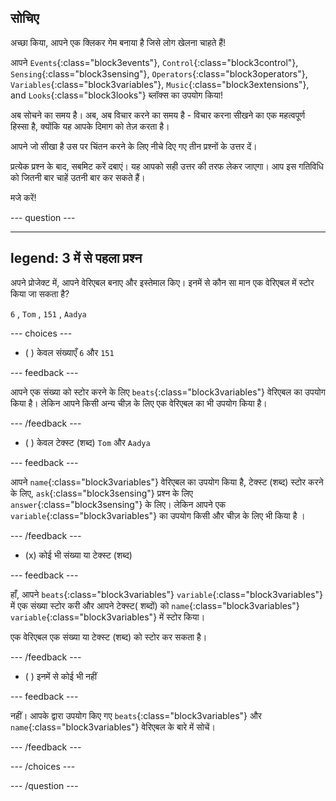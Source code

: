 ## सोचिए

अच्छा किया, आपने एक क्लिकर गेम बनाया है जिसे लोग खेलना चाहते हैं!

आपने `Events`{:class="block3events"}, `Control`{:class="block3control"}, `Sensing`{:class="block3sensing"}, `Operators`{:class="block3operators"}, `Variables`{:class="block3variables"}, `Music`{:class="block3extensions"}, and `Looks`{:class="block3looks"} ब्लॉक्स का उपयोग किया!

अब सोचने का समय है। अब, अब विचार करने का समय है - विचार करना सीखने का एक महत्वपूर्ण हिस्सा है, क्योंकि यह आपके दिमाग को तेज़ करता है।

आपने जो सीखा है उस पर चिंतन करने के लिए नीचे दिए गए तीन प्रश्नों के उत्तर दें।

प्रत्येक प्रश्न के बाद, सबमिट करें दबाएं। यह आपको सही उत्तर की तरफ लेकर जाएगा। आप इस गतिविधि को जितनी बार चाहें उतनी बार कर सकते हैं।

मजे करें!

--- question ---

---
legend: 3 में से पहला प्रश्न
---

अपने प्रोजेक्ट में, आपने वेरिएबल बनाए और इस्तेमाल किए। इनमें से कौन सा मान एक वेरिएबल में स्टोर किया जा सकता है?

`6` , `Tom` , `151` , `Aadya`

--- choices ---

- ( ) केवल संख्याएँ `6` और `151`

 --- feedback ---

 आपने एक संख्या को स्टोर करने के लिए `beats`{:class="block3variables"} वेरिएबल का उपयोग किया है। लेकिन आपने किसी अन्य चीज़ के लिए एक वेरिएबल का भी उपयोग किया है।

 --- /feedback ---

- ( ) केवल टेक्स्ट (शब्द) `Tom` और `Aadya`

 --- feedback ---

 आपने `name`{:class="block3variables"} वेरिएबल का उपयोग किया है, टेक्स्ट (शब्द) स्टोर करने के लिए, `ask`{:class="block3sensing"} प्रश्न के लिए `answer`{:class="block3sensing"} के लिए। लेकिन आपने एक `variable`{:class="block3variables"} का उपयोग किसी और चीज़ के लिए भी किया है ।

 --- /feedback ---

- (x) कोई भी संख्या या टेक्स्ट (शब्द)

 --- feedback ---

 हाँ, आपने `beats`{:class="block3variables"} `variable`{:class="block3variables"} में एक संख्या स्टोर करी और आपने टेक्स्ट( शब्दों) को `name`{:class="block3variables"} `variable`{:class="block3variables"} में स्टोर किया।

 एक वेरिएबल एक संख्या या टेक्स्ट (शब्द) को स्टोर कर सकता है।

 --- /feedback ---

- ( ) इनमें से कोई भी नहीं

 --- feedback ---
 
 नहीं। आपके द्वारा उपयोग किए गए `beats`{:class="block3variables"} और `name`{:class="block3variables"} वेरिएबल के बारे में सोचें।

 --- /feedback ---

--- /choices ---

--- /question ---
